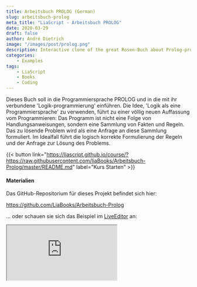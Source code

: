 ```yaml
---
title: Arbeitsbuch PROLOG (German)
slug: arbeitsbuch-prolog
meta_title: "LiaScript - Arbeitsbuch PROLOG"
date: 2020-03-29
draft: false
author: André Dietrich
image: "/images/post/prolog.png"
description: Interactive clone of the great Rosen-Buch about Prolog-programming (German)
categories:
    - Examples
tags: 
    - LiaScript
    - Books
    - Coding
---
```


Dieses Buch soll in die Programmiersprache PROLOG und in die mit ihr verbundene
'Logik-programmierung' einführen. Die Idee, 'Logik als eine Programmiersprache'
zu verwenden, führt zu einer völlig neuen Auffassung vom Programmieren: Das
Programm ist nicht eine Folge von Handlungsanweisungen, sondern eine Sammlung
von Fakten und Regeln. Das zu lösende Problem wird als eine Anfrage an diese
Sammlung formuliert. Im Idealfall führt die logisch korrekte Formulierung der
Regeln und der Anfrage zur Lösung des Problems.

{{< button link="https://liascript.github.io/course/?https://raw.githubusercontent.com/liaBooks/Arbeitsbuch-Prolog/master/README.md" label="Kurs Starten" >}}

#### Materialien

Das GitHub-Repositorium für dieses Projekt befindet sich hier:

https://github.com/LiaBooks/Arbeitsbuch-Prolog

... oder schauen sie sich das Beispiel im [LiveEditor](https://liascript.github.io/LiveEditor/?/show/file/https://raw.githubusercontent.com/liaBooks/Arbeitsbuch-Prolog/master/README.md) an:

<iframe class="liveeditor" src="https://liascript.github.io/LiveEditor/?/show/file/https://raw.githubusercontent.com/liaBooks/Arbeitsbuch-Prolog/master/README.md"></iframe>